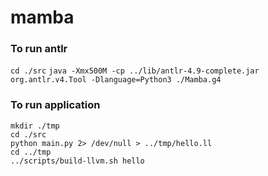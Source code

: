 # mamba

### To run antlr
`cd ./src`
`java -Xmx500M -cp ../lib/antlr-4.9-complete.jar org.antlr.v4.Tool -Dlanguage=Python3 ./Mamba.g4`

### To run application
```
mkdir ./tmp
cd ./src
python main.py 2> /dev/null > ../tmp/hello.ll
cd ../tmp
../scripts/build-llvm.sh hello
```
